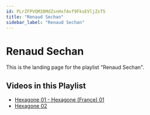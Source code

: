 ```yaml
---
id: PLrZFPVQM38MdZsnHxfAvf9FksEVljZsT5
title: "Renaud Sechan"
sidebar_label: "Renaud Sechan"
---
```


# Renaud Sechan

This is the landing page for the playlist "Renaud Sechan".

## Videos in this Playlist

- [Hexagone 01 - Hexagone (France) 01](LUuh_DrrCZ8.md)
- [Hexagone 02](piG_0q-cl-4.md)

